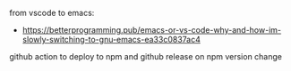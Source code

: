 from vscode to emacs:
  - https://betterprogramming.pub/emacs-or-vs-code-why-and-how-im-slowly-switching-to-gnu-emacs-ea33c0837ac4

github action to deploy to npm and github release on npm version change